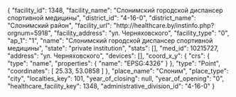 {
    "facility_id": 1348,
    "facility_name": "Слонимский городской диспансер спортивной медицины",
    "district_id": "4-16-0",
    "district_name": "Слонимский район",
    "facility_url": "http:\/\/healthcare.by\/instinfo.php?orgnum=5918",
    "facility_address": "ул. Черняховского",
    "facility_type": "0",
    "ap_1": "1",
    "name": "Слонимский городской диспансер спортивной медицины",
    "state": "private institution",
    "stats": [],
    "med_id": 10215727,
    "address": "ул. Черняховского",
    "devices": [],
    "coord_x_y": {
        "crs": {
            "type": "name",
            "properties": {
                "name": "EPSG:4326"
            }
        },
        "type": "Point",
        "coordinates": [
            25.33,
            53.0858
        ]
    },
    "place_name": "Слоним",
    "place_type": "city",
    "localties_key": 101,
    "year_of_closing": null,
    "year_of_opening": "0",
    "healthcare_facility_key": 1348,
    "administrative_division_id": "4-16-0"
}